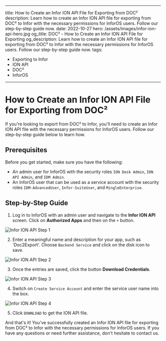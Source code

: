 
---
title: How to Create an Infor ION API File for Exporting from DOC²
description: Learn how to create an Infor ION API file for exporting from DOC² to Infor with the necessary permissions for InforOS users. Follow our step-by-step guide now.
date: 2022-10-27
hero: /assets/images/infor-ion-api-hero.jpg
og_title: DOC² - How to Create an Infor ION API File for Exporting
og_description: Learn how to create an Infor ION API file for exporting from DOC² to Infor with the necessary permissions for InforOS users. Follow our step-by-step guide now.
tags:
  - Exporting to Infor
  - ION API
  - DOC²
  - InforOS
---

# How to Create an Infor ION API File for Exporting from DOC²

If you're looking to export from DOC² to Infor, you'll need to create an Infor ION API file with the necessary permissions for InforOS users. Follow our step-by-step guide below to learn how.

## Prerequisites

Before you get started, make sure you have the following:

- An admin user for InforOS with the security roles `ION Desk Admin`, `ION API Admin`, and `IDM Admin`.
- An InforOS user that can be used as a service account with the security roles `IDM-AdvancedUser`, `Infor-SuiteUser`, and `MingleEnterprise`.

## Step-by-Step Guide

1. Log in to InforOS with an admin user and navigate to the **Infor ION API** screen. Click on **Authorized Apps** and then on the `+` button.

![Infor ION API Step 1](/assets/images/infor-ion-api-1.png)

2. Enter a meaningful name and description for your app, such as 'Doc2Export'. Choose `Backend Service` and click on the disk icon to save.

![Infor ION API Step 2](/assets/images/infor-ion-api-2.png)

3. Once the entries are saved, click the button **Download Credentials**.

![Infor ION API Step 3](/assets/images/infor-ion-api-3.png)

4. Switch on `Create Service Account` and enter the service user name into the box.

![Infor ION API Step 4](/assets/images/infor-ion-api-4.png)

5. Click `DOWNLOAD` to get the ION API file.

And that's it! You've successfully created an Infor ION API file for exporting from DOC² to Infor with the necessary permissions for InforOS users. If you have any questions or need further assistance, don't hesitate to contact us.

